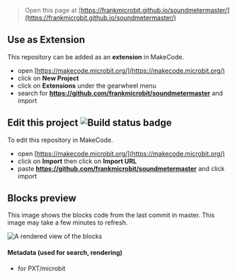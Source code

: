 
> Open this page at [https://frankmicrobit.github.io/soundmetermaster/](https://frankmicrobit.github.io/soundmetermaster/)

## Use as Extension

This repository can be added as an **extension** in MakeCode.

* open [https://makecode.microbit.org/](https://makecode.microbit.org/)
* click on **New Project**
* click on **Extensions** under the gearwheel menu
* search for **https://github.com/frankmicrobit/soundmetermaster** and import

## Edit this project ![Build status badge](https://github.com/frankmicrobit/soundmetermaster/workflows/MakeCode/badge.svg)

To edit this repository in MakeCode.

* open [https://makecode.microbit.org/](https://makecode.microbit.org/)
* click on **Import** then click on **Import URL**
* paste **https://github.com/frankmicrobit/soundmetermaster** and click import

## Blocks preview

This image shows the blocks code from the last commit in master.
This image may take a few minutes to refresh.

![A rendered view of the blocks](https://github.com/frankmicrobit/soundmetermaster/raw/master/.github/makecode/blocks.png)

#### Metadata (used for search, rendering)

* for PXT/microbit
<script src="https://makecode.com/gh-pages-embed.js"></script><script>makeCodeRender("{{ site.makecode.home_url }}", "{{ site.github.owner_name }}/{{ site.github.repository_name }}");</script>
